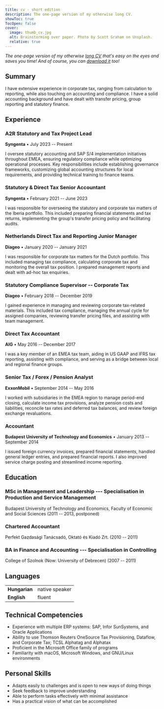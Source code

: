 ```yaml
---
title: cv - short edition
description: The one-page version of my otherwise long CV.
showToc: true
TocOpen: false
cover:
  image: thumb_cv.jpg
  alt: Brainstorming over paper. Photo by Scott Graham on Unsplash.
  relative: true
---
```


*The one-page version of my otherwise [long CV](/cv/tldr/) that's easy on the eyes and saves you time! And of course, you can [download it](/cv/istvan_urban_cv_clean_short.pdf) too!*

## Summary

I have extensive experience in corporate tax, ranging from calculation to reporting, while also touching on accounting and compliance. I have a solid accounting background and have dealt with transfer pricing, group reporting and statutory finance.

## Experience

### A2R Statutory and Tax Project Lead

**Syngenta** • July 2023 -- Present

I oversee statutory accounting and SAP S/4 implementation initiatives throughout EMEA, ensuring regulatory compliance while optimizing operational processes. Key responsibilities include establishing governance frameworks, customizing global accounting structures for local requirements, and providing technical training to finance teams.

### Statutory & Direct Tax Senior Accountant

**Syngenta** • February 2021 -- June 2023

I was responsible for overseeing the statutory and corporate tax matters of the Iberia portfolio. This included preparing financial statements and tax returns, implementing the group's transfer pricing policy and facilitating audits.

### Netherlands Direct Tax and Reporting Junior Manager

**Diageo** • January 2020 -- January 2021

I was responsible for corporate tax matters for the Dutch portfolio. This included managing tax compliance, calculating corporate tax and monitoring the overall tax position. I prepared management reports and dealt with ad-hoc tax enquiries.

### Statutory Compliance Supervisor -- Corporate Tax

**Diageo** • February 2018 -- December 2019

I gained experience in managing and reviewing corporate tax-related materials. This included tax compliance, managing the annual cycle for assigned companies, reviewing transfer pricing files, and assisting with team management.

### Direct Tax Accountant

**AIG** • May 2016 -- December 2017

I was a key member of an EMEA tax team, aiding in US GAAP and IFRS tax reporting, assisting with compliance, and serving as a bridge between local and regional finance groups.

### Senior Tax / Forex / Pension Analyst

**ExxonMobil** • September 2014 -- May 2016

I worked with subsidiaries in the EMEA region to manage period-end closing, calculate income tax provisions, analyze pension costs and liabilities, reconcile tax rates and deferred tax balances, and review foreign exchange revaluations.

### Accountant

**Budapest University of Technology and Economics** • January 2013 -- September 2014

I issued foreign currency invoices, prepared financial statements, handled general ledger entries, and prepared financial reports. I also improved service charge posting and streamlined income reporting.

## Education

### MSc in Management and Leadership --- Specialisation in Production and Service Management

Budapest University of Technology and Economics, Faculty of Economic and Social Sciences (2011 -- 2013, postponed)

### Chartered Accountant

Perfekt Gazdasági Tanácsadó, Oktató és Kiadó Zrt. (2010 -- 2011)

### BA in Finance and Accounting --- Specialisation in Controlling

College of Szolnok (Now: University of Debrecen) (2007 -- 2011)

## Languages

|               |                                                                  |
|---------------|------------------------------------------------------------------|
| **Hungarian** | native speaker                                                   |
| **English**   | fluent                                                           |

## Technical Competencies

- Experience with multiple ERP systems: SAP, Infor SunSystems, and Oracle Applications
- Ability to use Thomson Reuters OneSource Tax Provisioning, Dataflow, and Corporate Tax; TCSL Alphatag and Alphatax
- Proficient in the Microsoft Office family of programs
- Familiarity with macOS, Microsoft Windows, and GNU/Linux environments

## Personal Skills

- Adapts easily to challenges and is open to new ways of doing things
- Seek feedback to improve understanding
- Able to perform tasks effectively with minimal assistance
- Has a practical vision of what can be accomplished
